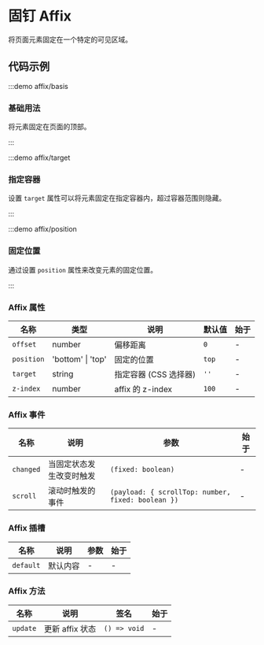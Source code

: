# 固钉 Affix

将页面元素固定在一个特定的可见区域。

## 代码示例

:::demo affix/basis

### 基础用法

将元素固定在页面的顶部。

:::

:::demo affix/target

### 指定容器

设置 `target` 属性可以将元素固定在指定容器内，超过容器范围则隐藏。

:::

:::demo affix/position

### 固定位置

通过设置 `position` 属性来改变元素的固定位置。

:::

### Affix 属性

| 名称       | 类型              | 说明                  | 默认值 | 始于 |
| ---------- | ----------------- | --------------------- | ------ | ---- |
| `offset`   | number            | 偏移距离              | `0`    | -    |
| `position` | 'bottom' \| 'top' | 固定的位置            | `top`  | -    |
| `target`   | string            | 指定容器 (CSS 选择器) | `''`   | -    |
| `z-index`  | number            | affix 的 z-index      | `100`  | -    |

### Affix 事件

| 名称      | 说明                     | 参数                                               | 始于 |
| --------- | ------------------------ | -------------------------------------------------- | ---- |
| `changed` | 当固定状态发生改变时触发 | `(fixed: boolean)`                                 | -    |
| `scroll`  | 滚动时触发的事件         | `(payload: { scrollTop: number, fixed: boolean })` | -    |

### Affix 插槽

| 名称      | 说明     | 参数 | 始于 |
| --------- | -------- | ---- | ---- |
| `default` | 默认内容 | -    | -    |

### Affix 方法

| 名称     | 说明            | 签名         | 始于 |
| -------- | --------------- | ------------ | ---- |
| `update` | 更新 affix 状态 | `() => void` | -    |
